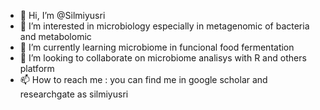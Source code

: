 - 👋 Hi, I’m @Silmiyusri
- 👀 I’m interested in microbiology especially in metagenomic of bacteria and metabolomic
- 🌱 I’m currently learning microbiome in funcional food fermentation
- 💞️ I’m looking to collaborate on microbiome analisys with R and others platform
- 📫 How to reach me : you can find me in google scholar and researchgate as silmiyusri

<!---
Silmiyusri/Silmiyusri is a ✨ special ✨ repository because its `README.md` (this file) appears on your GitHub profile.
You can click the Preview link to take a look at your changes.
--->
